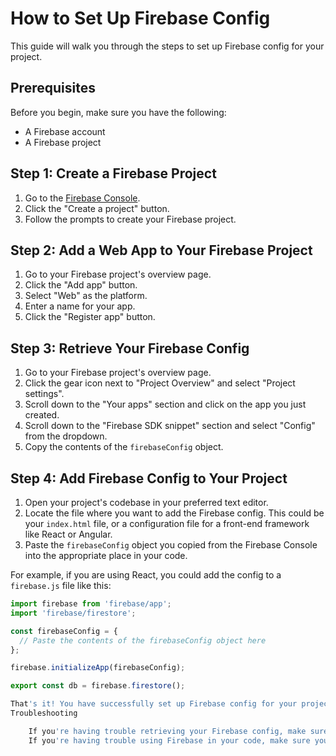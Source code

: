 # How to Set Up Firebase Config

This guide will walk you through the steps to set up Firebase config for your project.

## Prerequisites

Before you begin, make sure you have the following:

- A Firebase account
- A Firebase project

## Step 1: Create a Firebase Project

1. Go to the [Firebase Console](https://console.firebase.google.com/).
2. Click the "Create a project" button.
3. Follow the prompts to create your Firebase project.

## Step 2: Add a Web App to Your Firebase Project

1. Go to your Firebase project's overview page.
2. Click the "Add app" button.
3. Select "Web" as the platform.
4. Enter a name for your app.
5. Click the "Register app" button.

## Step 3: Retrieve Your Firebase Config

1. Go to your Firebase project's overview page.
2. Click the gear icon next to "Project Overview" and select "Project settings".
3. Scroll down to the "Your apps" section and click on the app you just created.
4. Scroll down to the "Firebase SDK snippet" section and select "Config" from the dropdown.
5. Copy the contents of the `firebaseConfig` object.

## Step 4: Add Firebase Config to Your Project

1. Open your project's codebase in your preferred text editor.
2. Locate the file where you want to add the Firebase config. This could be your `index.html` file, or a configuration file for a front-end framework like React or Angular.
3. Paste the `firebaseConfig` object you copied from the Firebase Console into the appropriate place in your code.

For example, if you are using React, you could add the config to a `firebase.js` file like this:

```js
import firebase from 'firebase/app';
import 'firebase/firestore';

const firebaseConfig = {
  // Paste the contents of the firebaseConfig object here
};

firebase.initializeApp(firebaseConfig);

export const db = firebase.firestore();

That's it! You have successfully set up Firebase config for your project.
Troubleshooting

    If you're having trouble retrieving your Firebase config, make sure you have added a Web app to your Firebase project and have selected "Config" from the Firebase SDK snippet dropdown.
    If you're having trouble using Firebase in your code, make sure you have installed the Firebase SDK and any necessary dependencies, and have imported the appropriate Firebase modules in your code.
